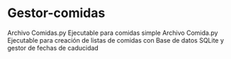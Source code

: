 # Gestor-comidas

Archivo Comidas.py Ejecutable para comidas simple
Archivo Comida.py Ejecutable para creación de listas de comidas con Base de datos SQLite y gestor de fechas de caducidad
